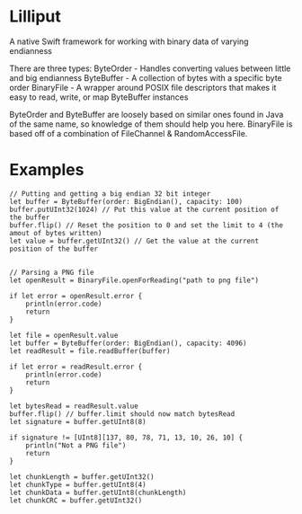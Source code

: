 Lilliput
========

A native Swift framework for working with binary data of varying endianness

There are three types:
ByteOrder - Handles converting values between little and big endianness
ByteBuffer - A collection of bytes with a specific byte order
BinaryFile - A wrapper around POSIX file descriptors that makes it easy to read, write, or map ByteBuffer instances

ByteOrder and ByteBuffer are loosely based on similar ones found in Java of the same name, so knowledge of them should help you here. BinaryFile is based off of a combination of FileChannel & RandomAccessFile.


Examples
========

    // Putting and getting a big endian 32 bit integer
    let buffer = ByteBuffer(order: BigEndian(), capacity: 100)
    buffer.putUInt32(1024) // Put this value at the current position of the buffer
    buffer.flip() // Reset the position to 0 and set the limit to 4 (the amout of bytes written)
    let value = buffer.getUInt32() // Get the value at the current position of the buffer
    
    
    // Parsing a PNG file
    let openResult = BinaryFile.openForReading("path to png file")
    
    if let error = openResult.error {
        println(error.code)
        return
    }
    
    let file = openResult.value
    let buffer = ByteBuffer(order: BigEndian(), capacity: 4096)
    let readResult = file.readBuffer(buffer)
    
    if let error = readResult.error {
        println(error.code)
        return
    }
    
    let bytesRead = readResult.value
    buffer.flip() // buffer.limit should now match bytesRead
    let signature = buffer.getUInt8(8)
    
    if signature != [UInt8][137, 80, 78, 71, 13, 10, 26, 10] {
        println("Not a PNG file")
        return
    }
    
    let chunkLength = buffer.getUInt32()
    let chunkType = buffer.getUInt8(4)
    let chunkData = buffer.getUInt8(chunkLength)
    let chunkCRC = buffer.getUInt32()
